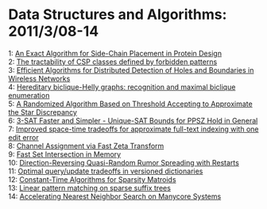# Data Structures and Algorithms: 2011/3/08-14  
1: [An Exact Algorithm for Side-Chain Placement in Protein Design](https://doi.org/10.48550/arXiv.1103.1503)  
2: [The tractability of CSP classes defined by forbidden patterns](https://doi.org/10.48550/arXiv.1103.1542)  
3: [Efficient Algorithms for Distributed Detection of Holes and Boundaries  in Wireless Networks](https://doi.org/10.48550/arXiv.1103.1771)  
4: [Hereditary biclique-Helly graphs: recognition and maximal biclique  enumeration](https://doi.org/10.48550/arXiv.1103.1917)  
5: [A Randomized Algorithm Based on Threshold Accepting to Approximate the  Star Discrepancy](https://doi.org/10.48550/arXiv.1103.2102)  
6: [3-SAT Faster and Simpler - Unique-SAT Bounds for PPSZ Hold in General](https://doi.org/10.48550/arXiv.1103.2165)  
7: [Improved space-time tradeoffs for approximate full-text indexing with  one edit error](https://doi.org/10.48550/arXiv.1103.2167)  
8: [Channel Assignment via Fast Zeta Transform](https://doi.org/10.48550/arXiv.1103.2275)  
9: [Fast Set Intersection in Memory](https://doi.org/10.48550/arXiv.1103.2409)  
10: [Direction-Reversing Quasi-Random Rumor Spreading with Restarts](https://doi.org/10.48550/arXiv.1103.2429)  
11: [Optimal query/update tradeoffs in versioned dictionaries](https://doi.org/10.48550/arXiv.1103.2566)  
12: [Constant-Time Algorithms for Sparsity Matroids](https://doi.org/10.48550/arXiv.1103.2581)  
13: [Linear pattern matching on sparse suffix trees](https://doi.org/10.48550/arXiv.1103.2613)  
14: [Accelerating Nearest Neighbor Search on Manycore Systems](https://doi.org/10.48550/arXiv.1103.2635)  
